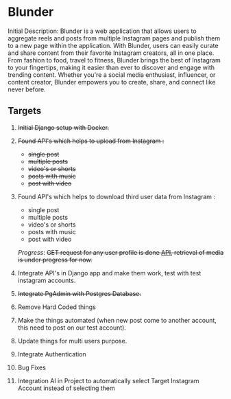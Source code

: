 # Blunder

Initial Description: Blunder is a web application that allows users to aggregate reels and posts from multiple Instagram pages and publish them to a new page within the application. With Blunder, users can easily curate and share content from their favorite Instagram creators, all in one place. From fashion to food, travel to fitness, Blunder brings the best of Instagram to your fingertips, making it easier than ever to discover and engage with trending content. Whether you're a social media enthusiast, influencer, or content creator, Blunder empowers you to create, share, and connect like never before.

## Targets

1. ~~Initial Django setup with Docker.~~

1. ~~Found API's which helps to upload from Instagram :~~
    - ~~single post~~
    - ~~multiple posts~~
    - ~~video's or shorts~~
    - ~~posts with music~~
    - ~~post with video~~

1. Found API's which helps to download third user data from Instagram :
    - single post
    - multiple posts
    - video's or shorts
    - posts with music
    - post with video

    *Progress*: ~~GET request for any user profile is done [API](https://www.instagram.com/api/v1/users/web_profile_info/?username=recessioncash), retrieval of media is under progress for now.~~

1. Integrate API's in Django app and make them work, test with test instagram accounts.

1. ~~Integrate PgAdmin with Postgres Database.~~

1. Remove Hard Coded things

1. Make the things automated (when new post come to another account, this need to post on our test account).

1. Update things for multi users purpose.

1. Integrate Authentication

1. Bug Fixes

1. Integration AI in Project to automatically select Target Instagram Account instead of selecting them
